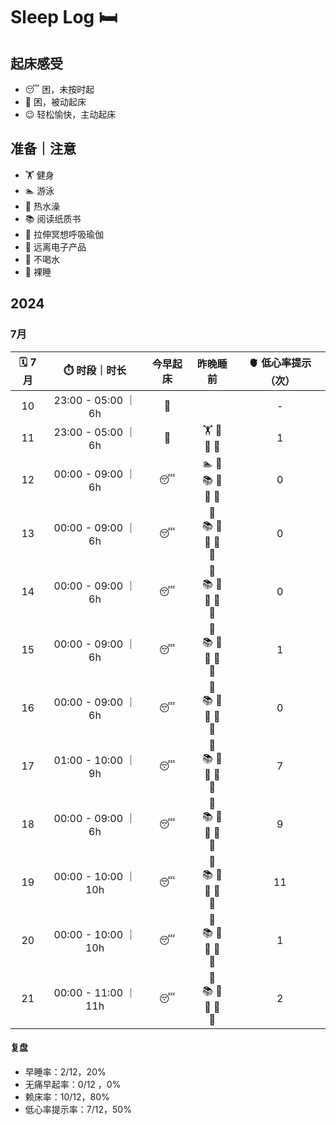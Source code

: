 # Sleep Log :bed:

## 起床感受

- :sleeping: 困，未按时起
- :yawning_face: 困，被动起床
- :wink: 轻松愉快，主动起床

## 准备｜注意

- :weight_lifting: 健身
- :swimmer: 游泳
- :shower: 热水澡
- :books: 阅读纸质书
- :lotus_position: 拉伸冥想呼吸瑜伽
- :no_mobile_phones: 远离电子产品
- :non-potable_water: 不喝水
- :monkey: 裸睡

## 2024

### 7月

| :spiral_calendar: 7月 | :stopwatch: 时段｜时长  |    今早起床    |                                            昨晚睡前                                            | :anatomical_heart: 低心率提示（次） |
| :-------------------: | :---------------------: | :------------: | :--------------------------------------------------------------------------------------------: | :---------------------------------: |
|          10           |  23:00 - 05:00  ｜  6h  | :yawning_face: |                                                                                                |                  -                  |
|          11           | 23:00 - 05:00   ｜  6h  | :yawning_face: |              :weight_lifting: :shower:<br/>:no_mobile_phones: :non-potable_water:              |                  1                  |
|          12           | 00:00 - 09:00   ｜  6h  |   :sleeping:   |   :swimmer: :shower:<br/>:books: :lotus_position:<br/>:no_mobile_phones: :non-potable_water:   |                  0                  |
|          13           | 00:00 - 09:00   ｜  6h  |   :sleeping:   | :shower:<br/>:books: :lotus_position:<br/>:no_mobile_phones: :non-potable_water:<br/> :monkey: |                  0                  |
|          14           | 00:00 - 09:00   ｜  6h  |   :sleeping:   | :shower:<br/>:books: :lotus_position:<br/>:no_mobile_phones: :non-potable_water:<br/> :monkey: |                  0                  |
|          15           | 00:00 - 09:00   ｜  6h  |   :sleeping:   | :shower:<br/>:books: :lotus_position:<br/>:no_mobile_phones: :non-potable_water:<br/> :monkey: |                  1                  |
|          16           | 00:00 - 09:00   ｜  6h  |   :sleeping:   | :shower:<br/>:books: :lotus_position:<br/>:no_mobile_phones: :non-potable_water:<br/> :monkey: |                  0                  |
|          17           | 01:00 - 10:00   ｜  9h  |   :sleeping:   | :shower:<br/>:books: :lotus_position:<br/>:no_mobile_phones: :non-potable_water:<br/> :monkey: |                  7                  |
|          18           | 00:00 - 09:00   ｜  6h  |   :sleeping:   | :shower:<br/>:books: :lotus_position:<br/>:no_mobile_phones: :non-potable_water:<br/> :monkey: |                  9                  |
|          19           | 00:00 - 10:00   ｜  10h |   :sleeping:   | :shower:<br/>:books: :lotus_position:<br/>:no_mobile_phones: :non-potable_water:<br/> :monkey: |                 11                  |
|          20           | 00:00 - 10:00   ｜  10h |   :sleeping:   | :shower:<br/>:books: :lotus_position:<br/>:no_mobile_phones: :non-potable_water:<br/> :monkey: |                  1                  |
|          21           | 00:00 - 11:00   ｜  11h |   :sleeping:   | :shower:<br/>:books: :lotus_position:<br/>:no_mobile_phones: :non-potable_water:<br/> :monkey: |                  2                  |

#### 复盘

- 早睡率：2/12，20%
- 无痛早起率：0/12 ，0%
- 赖床率：10/12，80%
- 低心率提示率：7/12，50%
